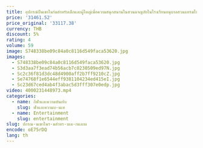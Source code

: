 ```yaml
---
title: อุปกรณ์ปีนเขาในร่มสำหรับเด็กและผู้ใหญ่เพื่อความสนุกสนานในสวนผจญภัยในโรงเรียนอนุบาลสวนแทรมโพลีน
price: '31461.52'
price_original: '33117.38'
currency: THB
discount: 5%
rating: 4
volume: 59
image: S748338be09c84a0c8116d549faca53620.jpg
images:
  - S748338be09c84a0c8116d549faca53620.jpg
  - S3d3aa7f3ead74b56acb7c0230509ed97N.jpg
  - Sc2c36f81d3dc48d4900aff2b7ff9210cZ.jpg
  - Se74768f1e6544eff9381104234ed415eI.jpg
  - Sc23d67ced4ab4f3abac5d3fff307e0edp.jpg
video: 4000231448973.mp4
categories:
  - name: กีฬาและความบันเทิง
    slug: ฬาและความบ-นเท
  - name: Entertainment
    slug: entertainment
slug: ปกรณ-นเขาในร-มสำหร-บเด-กและผ
encode: oE75rDQ
lang: th
---
```

  